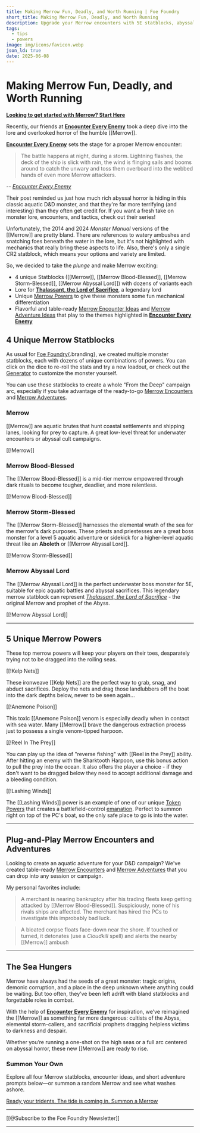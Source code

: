 ```yaml
---
title: Making Merrow Fun, Deadly, and Worth Running | Foe Foundry
short_title: Making Merrow Fun, Deadly, and Worth Running
description: Upgrade your Merrow encounters with 5E statblocks, abyssal powers, and adventure hooks. Inspired by Encounter Every Enemy’s deep-dive into Merrow lore.
tags:
  - tips
  - powers
image: img/icons/favicon.webp
json_ld: true
date: 2025-06-08
---
```


# Making Merrow Fun, Deadly, and Worth Running

[**Looking to get started with Merrow? Start Here**](../monsters/merrow.md)

Recently, our friends at [**Encounter Every Enemy**](https://encountereveryenemy.wordpress.com/) took a deep dive into the lore and overlooked horror of the humble [[Merrow]].

[**Encounter Every Enemy**](https://encountereveryenemy.wordpress.com/) sets the stage for a proper Merrow encounter:

> The battle happens at night, during a storm. Lightning flashes, the deck of the ship is slick with rain, the wind is flinging sails and booms around to catch the unwary and toss them overboard into the webbed hands of even more Merrow attackers. 

-- <cite>[Encounter Every Enemy](https://encountereveryenemy.wordpress.com/)</cite>

Their post reminded us just how much rich abyssal horror is hiding in this classic aquatic D&D monster, and that they're far more terrifying (and interesting) than they often get credit for. If you want a fresh take on monster lore, encounters, and tactics, check out their series!

Unfortunately, the 2014 and 2024 *Monster Manual* versions of the [[Merrow]] are pretty bland. There are references to watery ambushes and snatching foes beneath the water in the lore, but it's not highlighted with mechanics that really bring these aspects to life. Also, there's only a single CR2 statblock, which means your options and variety are limited.

So, we decided to take the *plunge* and make Merrow exciting:

- 4 unique Statblocks ([[Merrow]], [[Merrow Blood-Blessed]], [[Merrow Storm-Blessed]], [[Merrow Abyssal Lord]]) with dozens of variants each
- Lore for [**Thalassant, the Lord of Sacrifice**](../monsters/merrow.md#thallassant-the-lord-of-sacrifice), a legendary lord
- Unique [Merrow Powers](../powers/merrow.md) to give these monsters some fun mechanical differentiation
- Flavorful and table-ready [Merrow Encounter Ideas](../monsters/merrow.md#merrow-encounter-ideas) and [Merrow Adventure Ideas](../monsters/merrow.md#merrow-adventure-ideas) that play to the themes highlighted in [**Encounter Every Enemy**](https://encountereveryenemy.wordpress.com/)

## 4 Unique Merrow Statblocks

As usual for [Foe Foundry](../index.md){.branding}, we created multiple monster statblocks, each with dozens of unique combinations of powers. You can click on the dice to re-roll the stats and try a new loadout, or check out the [Generator](../generate.md) to customize the monster yourself.

You can use these statblocks to create a whole "From the Deep" campaign arc, especially if you take advantage of the ready-to-go [Merrow Encounters](../monsters/merrow.md#merrow-encounter-ideas) and [Merrow Adventures](../monsters/merrow.md#merrow-adventure-ideas).

### Merrow

[[Merrow]] are aquatic brutes that hunt coastal settlements and shipping lanes, looking for prey to capture. A great low-level threat for underwater encounters or abyssal cult campaigns.

[[!Merrow]]

### Merrow Blood-Blessed

The [[Merrow Blood-Blessed]] is a mid-tier merrow empowered through dark rituals to become tougher, deadlier, and more relentless.

[[!Merrow Blood-Blessed]]

### Merrow Storm-Blessed

The [[Merrow Storm-Blessed]] harnesses the elemental wrath of the sea for the merrow's dark purposes. These priests and priestesses are a great boss monster for a level 5 aquatic adventure or sidekick for a higher-level aquatic threat like an **Aboleth** or [[Merrow Abyssal Lord]].

[[!Merrow Storm-Blessed]]

### Merrow Abyssal Lord

The [[Merrow Abyssal Lord]] is the perfect underwater boss monster for 5E, suitable for epic aquatic battles and abyssal sacrifices. This legendary merrow statblock can represent [*Thalassant, the Lord of Sacrifice*](../monsters/merrow.md#thallassant-the-lord-of-sacrifice) - the original Merrow and prophet of the Abyss.

[[!Merrow Abyssal Lord]]

---

## 5 Unique Merrow Powers

These top merrow powers will keep your players on their toes, desparately trying not to be dragged into the roiling seas.

[[!Kelp Nets]]

These ironweave [[Kelp Nets]] are the perfect way to grab, snag, and abduct sacrifices. Deploy the nets and drag those landlubbers off the boat into the dark depths below, never to be seen again...

[[!Anemone Poison]]

This toxic [[Anemone Poison]] venom is especially deadly when in contact with sea water. Many [[Merrow]] brave the dangerous extraction process just to possess a single venom-tipped harpoon.

[[!Reel In The Prey]]

You can play up the idea of "reverse fishing" with [[Reel in the Prey]] ability. After hitting an enemy with the Sharktooth Harpoon, use this bonus action to pull the prey into the ocean. It also offers the player a choice - if they don't want to be dragged below they need to accept additional damage and a bleeding condition.

[[!Lashing Winds]]

The [[Lashing Winds]] power is an example of one of our unique [Token Powers](../topics/tokens.md) that creates a battlefield-control [emanation](../topics/emanations.md). Perfect to summon right on top of the PC's boat, so the only safe place to go is into the water.

---

## Plug-and-Play Merrow Encounters and Adventures

Looking to create an aquatic adventure for your D&D campaign? We've created table-ready [Merrow Encounters](../monsters/merrow.md#merrow-encounter-ideas) and [Merrow Adventures](../monsters/merrow.md#merrow-adventure-ideas) that you can drop into any session or campaign.

My personal favorites include:

> A merchant is nearing bankruptcy after his trading fleets keep getting attacked by [[Merrow Blood-Blessed]]. Suspiciously, none of his rivals ships are affected. The merchant has hired the PCs to investigate this improbably bad luck.

> A bloated corpse floats face-down near the shore. If touched or turned, it detonates (use a *Cloudkill* spell) and alerts the nearby [[Merrow]] ambush

---

## The Sea Hungers

Merrow have always had the seeds of a great monster: tragic origins, demonic corruption, and a place in the deep unknown where anything could be waiting. But too often, they’ve been left adrift with bland statblocks and forgettable roles in combat.

With the help of [**Encounter Every Enemy**](https://encountereveryenemy.wordpress.com/) for inspiration, we’ve reimagined the [[Merrow]] as something far more dangerous: cultists of the Abyss, elemental storm-callers, and sacrificial prophets dragging helpless victims to darkness and despair.

Whether you’re running a one-shot on the high seas or a full arc centered on abyssal horror, these new [[Merrow]] are ready to rise.

### Summon Your Own

Explore all four Merrow statblocks, encounter ideas, and short adventure prompts below—or summon a random Merrow and see what washes ashore.

[Ready your tridents. The tide is coming in. Summon a Merrow](../monsters/merrow.md)

---

[[@Subscribe to the Foe Foundry Newsletter]]

---